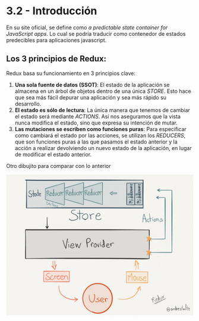 # 3.2 - Introducción

En su site oficial, se define como _a predictable state container for JavaScript apps_. Lo cual se podría traducir como contenedor de estados predecibles para aplicaciones javascript.

## Los 3 principios de Redux:

Redux basa su funcionamiento en 3 principios clave:

1. **Una sola fuente de datos \(SSOT\)**: El estado de la aplicación se almacena en un árbol de objetos dentro de una única _STORE_. Esto hace que sea más fácil depurar una aplicación y sea más rápido su desarrollo.
2. **El estado es sólo de lectura**: La única manera que tenemos de cambiar el estado será mediante _ACTIONS_. Así nos aseguramos que la vista nunca modifica el estado, sino que expresa su intención de mutar.
3. **Las mutaciones se escriben como funciones puras**: Para especificar como cambiará el estado por las acciones, se utilizan los _REDUCERS_, que son funciones puras a las que pasamos el estado anterior y la acción a realizar devolviendo un nuevo estado de la aplicación, en lugar de modificar el estado anterior.

Otro dibujito para comparar con lo anterior

![](../.gitbook/assets/redux-paper.png)

